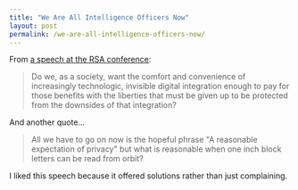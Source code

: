 ```yaml
---
title: "We Are All Intelligence Officers Now"
layout: post
permalink: /we-are-all-intelligence-officers-now/
---
```

From [a speech at the RSA conference](http://geer.tinho.net/geer.rsa.28ii14.txt):

> Do we, as a society, want the comfort and convenience of increasingly technologic, invisible digital integration enough to pay for those benefits with the liberties that must be given up to be protected from the downsides of that integration?

And another quote...

> All we have to go on now is the hopeful phrase "A reasonable expectation of privacy" but what is reasonable when one inch block letters can be read from orbit?

I liked this speech because it offered solutions rather than just complaining.
